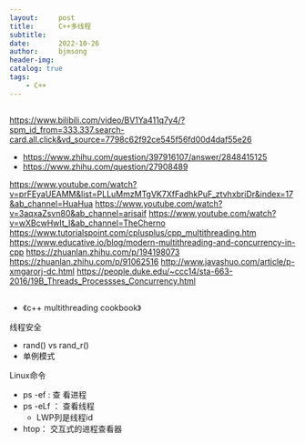 ```yaml
---
layout:     post
title:      C++多线程
subtitle:   
date:       2022-10-26
author:     bjmsong
header-img: 
catalog: true
tags:
    - C++
---
```

## 
https://www.bilibili.com/video/BV1Ya411q7y4/?spm_id_from=333.337.search-card.all.click&vd_source=7798c62f92ce545f56fd00d4daf55e26

- https://www.zhihu.com/question/397916107/answer/2848415125
- https://www.zhihu.com/question/27908489
         
https://www.youtube.com/watch?v=prFEyaUEAMM&list=PLLuMmzMTgVK7XfFadhkPuF_ztvhxbriDr&index=17&ab_channel=HuaHua
https://www.youtube.com/watch?v=3aqxaZsvn80&ab_channel=arisaif
https://www.youtube.com/watch?v=wXBcwHwIt_I&ab_channel=TheCherno
https://www.tutorialspoint.com/cplusplus/cpp_multithreading.htm
https://www.educative.io/blog/modern-multithreading-and-concurrency-in-cpp
https://zhuanlan.zhihu.com/p/194198073
https://zhuanlan.zhihu.com/p/91062516
http://www.javashuo.com/article/p-xmgarorj-dc.html
https://people.duke.edu/~ccc14/sta-663-2016/19B_Threads_Processses_Concurrency.html


##
- 《c++ multithreading cookbook》


线程安全
- rand() vs rand_r()
- 单例模式


Linux命令
- ps -ef :  查 看进程 
- ps -eLf ： 查看线程
  - LWP列是线程id
- htop： 交互式的进程查看器
